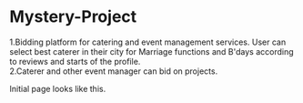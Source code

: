 # Mystery-Project
1.Bidding platform for catering and event management services. User can select best caterer in their city for Marriage functions and B'days according to reviews and starts of the profile.
<br>
2.Caterer and other event manager can bid on projects.

Initial page looks like this.
